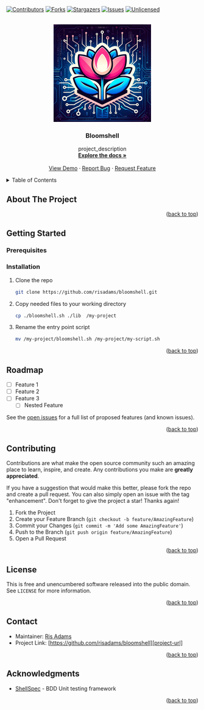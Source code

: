 <!-- Improved compatibility of back to top link: See: https://github.com/othneildrew/Best-README-Template/pull/73 -->
<a name="readme-top"></a>


<!-- PROJECT SHIELDS -->
<!--
*** I'm using markdown "reference style" links for readability.
*** Reference links are enclosed in brackets [ ] instead of parentheses ( ).
*** See the bottom of this document for the declaration of the reference variables
*** for contributors-url, forks-url, etc. This is an optional, concise syntax you may use.
*** https://www.markdownguide.org/basic-syntax/#reference-style-links
-->
[![Contributors][contributors-shield]][contributors-url]
[![Forks][forks-shield]][forks-url]
[![Stargazers][stars-shield]][stars-url]
[![Issues][issues-shield]][issues-url]
[![Unlicensed][license-shield]][license-url]



<!-- PROJECT LOGO -->
<br />
<div align="center">
  <a href="[def]">
    <img src="assets/images/bloomshell_logo.png" alt="Logo" width="256" height="256">
  </a>

<h3 align="center">Bloomshell</h3>

  <p align="center">
    project_description
    <br />
    <a href="[def]"><strong>Explore the docs »</strong></a>
    <br />
    <br />
    <a href="[def]">View Demo</a>
    ·
    <a href="https://github.com/risadams/bloomshell/issues">Report Bug</a>
    ·
    <a href="https://github.com/risadams/bloomshell/issues">Request Feature</a>
  </p>
</div>



<!-- TABLE OF CONTENTS -->
<details>
  <summary>Table of Contents</summary>
  <ol>
    <li>
      <a href="#about-the-project">About The Project</a>
    </li>
    <li>
      <a href="#getting-started">Getting Started</a>
      <ul>
        <li><a href="#prerequisites">Prerequisites</a></li>
        <li><a href="#installation">Installation</a></li>
      </ul>
    </li>
    <li><a href="#usage">Usage</a></li>
    <li><a href="#roadmap">Roadmap</a></li>
    <li><a href="#contributing">Contributing</a></li>
    <li><a href="#license">License</a></li>
    <li><a href="#contact">Contact</a></li>
    <li><a href="#acknowledgments">Acknowledgments</a></li>
  </ol>
</details>



<!-- ABOUT THE PROJECT -->
## About The Project


<p align="right">(<a href="#readme-top">back to top</a>)</p>

<!-- GETTING STARTED -->
## Getting Started


### Prerequisites

### Installation

1. Clone the repo
   ```sh
   git clone https://github.com/risadams/bloomshell.git
   ```

2. Copy needed files to your working directory
   ```sh
   cp ./bloomshell.sh ./lib  /my-project
   ```

4. Rename the entry point script
   ```sh
   mv /my-project/bloomshell.sh /my-project/my-script.sh
   ```

<p align="right">(<a href="#readme-top">back to top</a>)</p>

<!-- ROADMAP -->
## Roadmap

- [ ] Feature 1
- [ ] Feature 2
- [ ] Feature 3
    - [ ] Nested Feature

See the [open issues](https://github.com/risadams/bloomshell/issues) for a full list of proposed features (and known issues).

<p align="right">(<a href="#readme-top">back to top</a>)</p>



<!-- CONTRIBUTING -->
## Contributing

Contributions are what make the open source community such an amazing place to learn, inspire, and create. Any contributions you make are **greatly appreciated**.

If you have a suggestion that would make this better, please fork the repo and create a pull request. You can also simply open an issue with the tag "enhancement".
Don't forget to give the project a star! Thanks again!

1. Fork the Project
2. Create your Feature Branch (`git checkout -b feature/AmazingFeature`)
3. Commit your Changes (`git commit -m 'Add some AmazingFeature'`)
4. Push to the Branch (`git push origin feature/AmazingFeature`)
5. Open a Pull Request

<p align="right">(<a href="#readme-top">back to top</a>)</p>



<!-- LICENSE -->
## License

This is free and unencumbered software released into the public domain. See `LICENSE` for more information.

<p align="right">(<a href="#readme-top">back to top</a>)</p>

<!-- CONTACT -->
## Contact

- Maintainer: [Ris Adams][maintainer-profile]
- Project Link: [https://github.com/risadams/bloomshell][project-url]

<p align="right">(<a href="#readme-top">back to top</a>)</p>

<!-- ACKNOWLEDGMENTS -->
## Acknowledgments

* [ShellSpec](https://github.com/shellspec/shellspec) - BDD Unit testing framework

<p align="right">(<a href="#readme-top">back to top</a>)</p>

<!-- MARKDOWN LINKS & IMAGES -->
[contributors-shield]: https://img.shields.io/github/contributors/risadams/bloomshell.svg?style=for-the-badge
[contributors-url]: https://github.com/risadams/bloomshell/graphs/contributors
[forks-shield]: https://img.shields.io/github/forks/risadams/bloomshell.svg?style=for-the-badge
[forks-url]: https://github.com/risadams/bloomshell/network/members
[stars-shield]: https://img.shields.io/github/stars/risadams/bloomshell.svg?style=for-the-badge
[stars-url]: https://github.com/risadams/bloomshell/stargazers
[issues-shield]: https://img.shields.io/github/issues/risadams/bloomshell.svg?style=for-the-badge
[issues-url]: https://github.com/risadams/bloomshell/issues
[license-shield]: https://img.shields.io/github/license/risadams/bloomshell.svg?style=for-the-badge
[license-url]: https://github.com/risadams/bloomshell/blob/master/LICENSE
[project-url]: https://github.com/risadams/bloomshell
[maintainer-profile]: https://github.com/risadams
